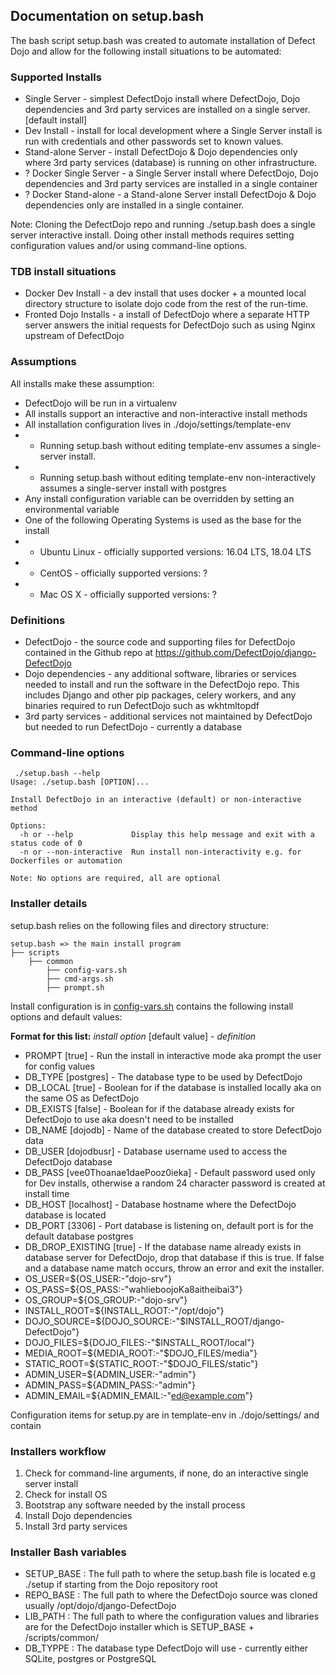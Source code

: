## Documentation on setup.bash 

The bash script setup.bash was created to automate installation of Defect Dojo and allow for the following install situations to be automated:

### Supported Installs

* Single Server - simplest DefectDojo install where DefectDojo, Dojo dependencies and 3rd party services are installed on a single server. [default install]
* Dev Install - install for local development where a Single Server install is run with credentials and other passwords set to known values.  
* Stand-alone Server - install DefectDojo & Dojo dependencies only where 3rd party services (database) is running on other infrastructure.
* ? Docker Single Server - a Single Server install where DefectDojo, Dojo dependencies and 3rd party services are installed in a single container
* ? Docker Stand-alone - a Stand-alone Server install DefectDojo & Dojo dependencies only are installed in a single container.  

Note: Cloning the DefectDojo repo and running ./setup.bash does a single server interactive install.  Doing other install methods requires setting configuration values and/or using command-line options.  

### TDB install situations

* Docker Dev Install - a dev install that uses docker + a mounted local directory structure to isolate dojo code from the rest of the run-time.
* Fronted Dojo Installs - a install of DefectDojo where a separate HTTP server answers the initial requests for DefectDojo such as using Nginx upstream of DefectDojo

### Assumptions

All installs make these assumption:

* DefectDojo will be run in a virtualenv
* All installs support an interactive and non-interactive install methods
* All installation configuration lives in ./dojo/settings/template-env
* * Running setup.bash without editing template-env assumes a single-server install.
* * Running setup.bash without editing template-env non-interactively assumes a single-server install with postgres
* Any install configuration variable can be overridden by setting an environmental variable
* One of the following Operating Systems is used as the base for the install
* * Ubuntu Linux - officially supported versions: 16.04 LTS, 18.04 LTS
* * CentOS - officially supported versions: ?
* * Mac OS X - officially supported versions: ?

### Definitions

* DefectDojo - the source code and supporting files for DefectDojo contained in the Github repo at https://github.com/DefectDojo/django-DefectDojo
* Dojo dependencies - any additional software, libraries or services needed to install and run the software in the DefectDojo repo.  This includes Django and other pip packages, celery workers, and any binaries required to run DefectDojo such as wkhtmltopdf
* 3rd party services - additional services not maintained by DefectDojo but needed to run DefectDojo - currently a database

### Command-line options

```
 ./setup.bash --help
Usage: ./setup.bash [OPTION]...

Install DefectDojo in an interactive (default) or non-interactive method

Options:
  -h or --help             Display this help message and exit with a status code of 0
  -n or --non-interactive  Run install non-interactivity e.g. for Dockerfiles or automation

Note: No options are required, all are optional
```

### Installer details

setup.bash relies on the following files and directory structure:

```
setup.bash => the main install program
├── scripts
    ├── common
        ├── config-vars.sh
        ├── cmd-args.sh
        ├── prompt.sh
```

Install configuration is in [config-vars.sh](scripts/common/config-vars.sh) contains the following install options and default values:

**Format for this list:** *install option* [default value] - *definition*

* PROMPT [true] - Run the install in interactive mode aka prompt the user for config values
* DB_TYPE [postgres] - The database type to be used by DefectDojo
* DB_LOCAL [true] - Boolean for if the database is installed locally aka on the same OS as DefectDojo
* DB_EXISTS [false] - Boolean for if the database already exists for DefectDojo to use aka doesn't need to be installed
* DB_NAME [dojodb] - Name of the database created to store DefectDojo data
* DB_USER [dojodbusr] - Database username used to access the DefectDojo database
* DB_PASS [vee0Thoanae1daePooz0ieka] - Default password used only for Dev installs, otherwise a random 24 character password is created at install time
* DB_HOST [localhost] - Database hostname where the DefectDojo database is located
* DB_PORT [3306] - Port database is listening on, default port is for the default database postgres
* DB_DROP_EXISTING [true] - If the database name already exists in database server for DefectDojo, drop that database if this is true.  If false and a database name match occurs, throw an error and exit the installer.
* OS_USER=${OS_USER:-"dojo-srv"}
* OS_PASS=${OS_PASS:-"wahlieboojoKa8aitheibai3"}
* OS_GROUP=${OS_GROUP:-"dojo-srv"}
* INSTALL_ROOT=${INSTALL_ROOT:-"/opt/dojo"}
* DOJO_SOURCE=${DOJO_SOURCE:-"$INSTALL_ROOT/django-DefectDojo"}
* DOJO_FILES=${DOJO_FILES:-"$INSTALL_ROOT/local"}
* MEDIA_ROOT=${MEDIA_ROOT:-"$DOJO_FILES/media"}
* STATIC_ROOT=${STATIC_ROOT:-"$DOJO_FILES/static"}
* ADMIN_USER=${ADMIN_USER:-"admin"}
* ADMIN_PASS=${ADMIN_PASS:-"admin"}
* ADMIN_EMAIL=${ADMIN_EMAIL:-"ed@example.com"}

Configuration items for setup.py are in template-env in ./dojo/settings/ and contain


### Installers workflow

1. Check for command-line arguments, if none, do an interactive single server install
2. Check for install OS
3. Bootstrap any software needed by the install process
4. Install Dojo dependencies
5. Install 3rd party services


### Installer Bash variables

* SETUP_BASE : The full path to where the setup.bash file is located e.g ./setup if starting from the Dojo repository root
* REPO_BASE : The full path to where the DefectDojo source was cloned usually /opt/dojo/django-DefectDojo
* LIB_PATH : The full path to where the configuration values and libraries are for the DefectDojo installer which is SETUP_BASE + /scripts/common/
* DB_TYPPE : The database type DefectDojo will use - currently either SQLite, postgres or PostgreSQL


